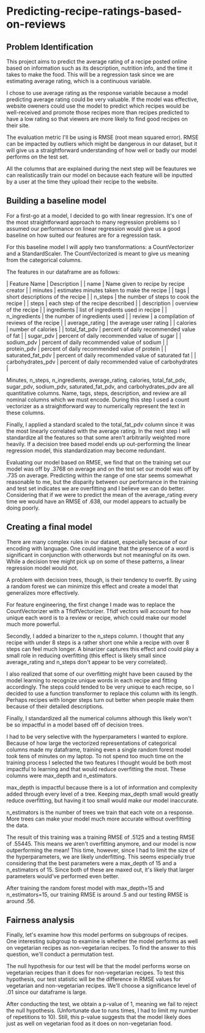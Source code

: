 # Predicting-recipe-ratings-based-on-reviews

## Problem Identification

This project aims to predict the average rating of a recipe posted
online based on information such as its description, nutrition info,
and the time it takes to make the food. This will be a regression task
since we are estimating average rating, which is a continuous variable.

I chose to use average rating as the response variable because a model
predicting average rating could be very valuable. If the model was
effective, website oweners could use the model to predict which recipes
would be well-received and promote those recipes more than recipes
predicted to have a low rating so that viewers are more likely to find
good recipes on their site.

The evaluation metric I'll be using is RMSE (root mean squared error).
RMSE can be impacted by outliers which might be dangerous in our
dataset, but it will give us a straightforward understanding of how
well or badly our model performs on the test set.

All the columns that are explained during the next step will be
feautures we can realisticaslly train our model on because each feature
will be inputted by a user at the time they upload their recipe to the
website.

## Building a baseline model

For a first-go at a model, I decided to go with linear regression.
It's one of the most straightforward approach to many regression
problems so I assumed our performance on linear regression would give
us a good baseline on how suited our features are for a regression task.

For this baseline model I will apply two transformations: a
CountVectorizer and a StandardScaler. The CountVectorized is meant
to give us meaning from the categorical columns.

The features in our dataframe are as follows:

| Feature Name | Description |
| name | Name given to recipe by recipe creator |
| minutes | estimates minutes taken to make the recipe |
| tags | short descriptions of the recipe |
| n_steps | the number of steps to cook the recipe |
| steps | each step of the recipe described |
| description | overview of the recipe |
| ingredients | list of ingredients used in recipe |
| n_ingredients | the number of ingredients used |
| review | a compilation of reviews of the recipe |
| average_rating | the average user rating |
| calories | number of calories |
| total_fat_pdv | percent of daily recommended value of fat |
| sugar_pdv | percent of daily recommended value of sugar |
| sodium_pdv | percent of daily recommended value of sodium |
| protein_pdv | percent of daily recommended value of protein |
| saturated_fat_pdv | percent of daily recommended value of saturated fat |
| carbohydrates_pdv | percent of daily recommended value of carbohydrates |

Minutes, n_steps, n_ingredients, average_rating, calories,
total_fat_pdv, sugar_pdv, sodium_pdv, saturated_fat_pdv, and
carbohydrates_pdv are all quantitative columns. Name, tags, steps,
description, and review are all nominal columns which we must encode.
During this step I used a count vectorizer as a straightforward way
to numerically represent the text in these columns.

Finally, I applied a standard scaled to the total_fat_pdv column since
it was the most linearly correlated with the average rating.
In the next step I will standardize all the features so that some
aren't arbitrarily weighted more heavily. If a decision tree based model 
ends up out-performing the linear regression model, this 
standardization may become redundant.

Evaluating our model based on RMSE, we find that on the training
set our model was off by .3768 on average and on the test set
our model was off by .735 on average. Predicting within the range of
one star seems somewhat reasonable to me, but the disparity between
our performance in the training and test set indicates we are
overfitting and I believe we can do better. Considering that if we
were to predict the mean of the average_rating every time we would
have an RMSE of .638, our model appears to actually be doing 
poorly.


## Creating a final model

There are many complex rules in our dataset, especially because of
our encoding with language. One could imagine that the presence of
a word is significant in conjunction with otherwords but not
meaningful on its own. While a decision tree might pick up on some of
these patterns, a linear regression model would not.

A problem with decision trees, though, is their tendency to overfit.
By using a random forest we can minimize this effect and create
a model that generalizes more effectively.

For feature engineering, the first change I made was to replace
the CountVectorizer with a TfidfVectorizer. Tfidf vectors will
account for how unique each word is to a review or recipe, which
could make our model much more powerful.

Secondly, I added a binarizer to the n_steps column. I thought
that any recipe with under 8 steps is a rather short one while
a recipe with over 8 steps can feel much longer. A binarizer captures
this effect and could play a small role in reducing overfitting
(this effect is likely small since average_rating and n_steps don't
appear to be very correlated).

I also realized that some of our overfitting might have been caused
by the model learning to recognize unique words in each recipe
and fitting accordingly. The steps could tended to be very unique
to each recipe, so I decided to use a function transformer to 
replace this column with its length. Perhaps recipes with
longer steps turn out better when people make them because of their
detailed descriptions.

Finally, I standardized all the numerical columns although this
likely won't be so impactful in a model based off of decision trees.

I had to be very selective with the hyperparameters I wanted to explore.
Because of how large the vectorized representations of categorical
columns made my dataframe, training even a single random forest model
took tens of minutes on my laptop. To not spend too much time on the
training process I selected the two features I thought would be
both most impactful to learning and that would reduce overfitting
the most. These columns were max_depth and n_estimators.

max_depth is impactful because there is a lot of information
and complexity added through every level of a tree. Keeping max_depth
small would greatly reduce overfitting, but having it too small
would make our model inaccurate. 

n_estimators is the number of trees we train that each vote on a
response. More trees can make your model much more accurate without
overfitting the data.

The result of this training was a training RMSE of .5125 and
a testing RMSE of .55445. This means we aren't overfitting anymore,
and our model is now outperforming the mean! This time, however, since
I had to limit the size of the hyperparameters, we are likely
underfitting. This seems especially true considering that the best
parameters were a max_depth of 15 and a n_estimators of 15.
Since both of these are maxed out, it's likely that larger parameters
would've performed even better.

After training the random forest model with max_depth=15 and
n_estimators=15, our training RMSE is around .5 and our testing RMSE
is around .56.

## Fairness analysis

Finally, let's examine how this model performs on subgroups of recipes.
One interesting subgroup to examine is whether the model performs
as well on vegetarian recipes as non-vegetarian recipes. To find the
answer to this question, we'll conduct a permutation test.

The null hypothesis for our test will be that the model performs
worse on vegetarian recipes than it does for non-vegetarian recipes.
To test this hypothesis, our test statistic will be the 
difference in RMSE values for vegetarian and non-vegetarian recipes.
We'll choose a significance level of .01 since our dataframe is large.

After conducting the test, we obtain a p-value of 1, meaning we fail
to reject the null hypothesis. (Unfortunate due to runs times, I had to
limit my number of repetitions to 10). Still, this p-value suggests
that the model likely does just as well on vegetarian food as it does
on non-vegetarian food.
